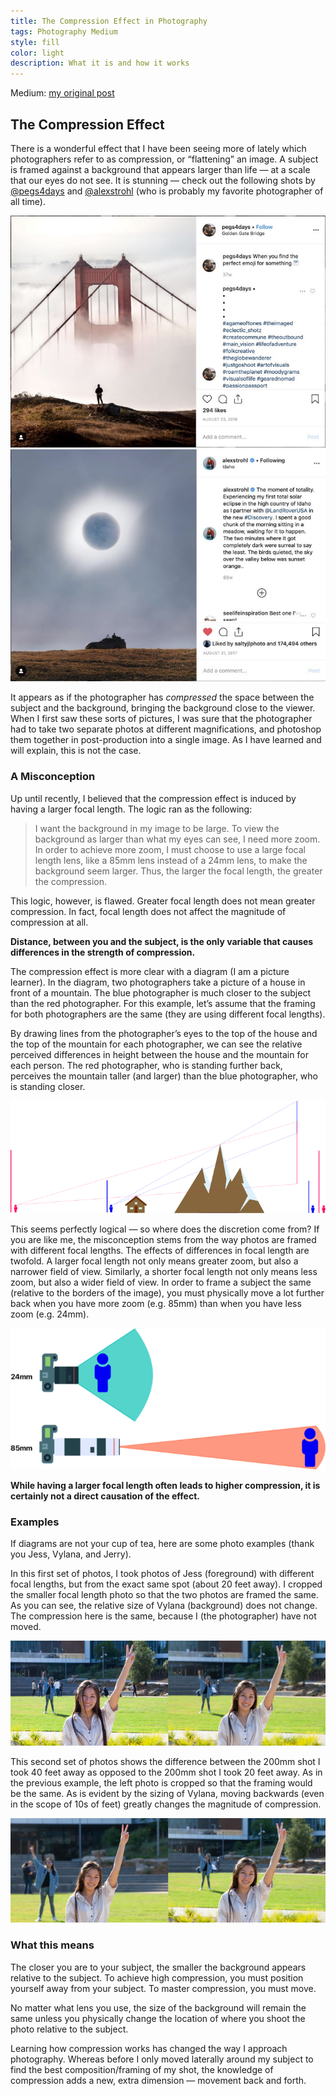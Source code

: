 ```yaml
---
title: The Compression Effect in Photography
tags: Photography Medium
style: fill
color: light
description: What it is and how it works
---
```


Medium: [my original post](https://medium.com/@arthur_pan/the-compression-effect-in-photography-be426abeb02)

## The Compression Effect
There is a wonderful effect that I have been seeing more of lately which photographers refer to as compression, or “flattening” an image. A subject is framed against a background that appears larger than life — at a scale that our eyes do not see. It is stunning — check out the following shots by [@pegs4days](https://www.instagram.com/pegs4days/) and [@alexstrohl](https://www.instagram.com/alexstrohl/?hl=en) (who is probably my favorite photographer of all time).

![alt text](/images/pegs4days_photo.jpeg "@pegs4days")
![alt text](/images/alexstrohl_photo.jpeg "@pegs4days")

It appears as if the photographer has *compressed* the space between the subject and the background, bringing the background close to the viewer. When I first saw these sorts of pictures, I was sure that the photographer had to take two separate photos at different magnifications, and photoshop them together in post-production into a single image. As I have learned and will explain, this is not the case.

### A Misconception
Up until recently, I believed that the compression effect is induced by having a larger focal length. The logic ran as the following:
> I want the background in my image to be large. To view the background as larger than what my eyes can see, I need more zoom. In order to achieve more zoom, I must choose to use a large focal length lens, like a 85mm lens instead of a 24mm lens, to make the background seem larger. Thus, the larger the focal length, the greater the compression.

This logic, however, is flawed. Greater focal length does not mean greater compression. In fact, focal length does not affect the magnitude of compression at all.

**Distance, between you and the subject, is the only variable that causes differences in the strength of compression.**

The compression effect is more clear with a diagram (I am a picture learner). In the diagram, two photographers take a picture of a house in front of a mountain. The blue photographer is much closer to the subject than the red photographer. For this example, let’s assume that the framing for both photographers are the same (they are using different focal lengths).

By drawing lines from the photographer’s eyes to the top of the house and the top of the mountain for each photographer, we can see the relative perceived differences in height between the house and the mountain for each person. The red photographer, who is standing further back, perceives the mountain taller (and larger) than the blue photographer, who is standing closer.

![alt text](/images/mountaincompression.png "difference of subject vs background")

This seems perfectly logical — so where does the discretion come from? If you are like me, the misconception stems from the way photos are framed with different focal lengths. The effects of differences in focal length are twofold. A larger focal length not only means greater zoom, but also a narrower field of view. Similarly, a shorter focal length not only means less zoom, but also a wider field of view. In order to frame a subject the same (relative to the borders of the image), you must physically move a lot further back when you have more zoom (e.g. 85mm) than when you have less zoom (e.g. 24mm).

![alt text](/images/fieldofview.png "wide field of view/narrow field of view")

**While having a larger focal length often leads to higher compression, it is certainly not a direct causation of the effect.**

### Examples

If diagrams are not your cup of tea, here are some photo examples (thank you Jess, Vylana, and Jerry).

In this first set of photos, I took photos of Jess (foreground) with different focal lengths, but from the exact same spot (about 20 feet away). I cropped the smaller focal length photo so that the two photos are framed the same. As you can see, the relative size of Vylana (background) does not change. The compression here is the same, because I (the photographer) have not moved.

![alt text](/images/leftright70200.png "left 70mm, right 200mm")

This second set of photos shows the difference between the 200mm shot I took 40 feet away as opposed to the 200mm shot I took 20 feet away. As in the previous example, the left photo is cropped so that the framing would be the same. As is evident by the sizing of Vylana, moving backwards (even in the scope of 10s of feet) greatly changes the magnitude of compression.

![alt text](/images/leftright200200.png "left 200mm 40 feet, right 200mm 20 feet")

### What this means

The closer you are to your subject, the smaller the background appears relative to the subject. To achieve high compression, you must position yourself away from your subject. To master compression, you must move.

No matter what lens you use, the size of the background will remain the same unless you physically change the location of where you shoot the photo relative to the subject.

Learning how compression works has changed the way I approach photography. Whereas before I only moved laterally around my subject to find the best composition/framing of my shot, the knowledge of compression adds a new, extra dimension — movement back and forth.
